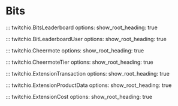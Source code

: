 # Bits

::: twitchio.BitsLeaderboard
    options:
      show_root_heading: true

::: twitchio.BitLeaderboardUser
    options:
      show_root_heading: true

::: twitchio.Cheermote
    options:
      show_root_heading: true

::: twitchio.CheermoteTier
    options:
      show_root_heading: true

::: twitchio.ExtensionTransaction
    options:
      show_root_heading: true

::: twitchio.ExtensionProductData
    options:
      show_root_heading: true

::: twitchio.ExtensionCost
    options:
      show_root_heading: true